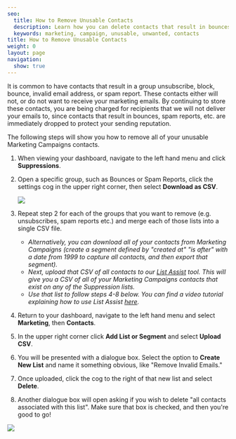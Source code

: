 ```yaml
---
seo:
  title: How to Remove Unusable Contacts
  description: Learn how you can delete contacts that result in bounces or spam reports.
  keywords: marketing, campaign, unusable, unwanted, contacts
title: How to Remove Unusable Contacts
weight: 0
layout: page
navigation:
  show: true
---
```


It is common to have contacts that result in a group unsubscribe, block, bounce, invalid email address, or spam report. These contacts either will not, or do not want to receive your marketing emails. By continuing to store these contacts, you are being charged for recipients that we will not deliver your emails to, since contacts that result in bounces, spam reports, etc. are immediately dropped to protect your sending reputation.

The following steps will show you how to remove all of your unusable Marketing Campaigns contacts.

1. When viewing your dashboard, navigate to the left hand menu and click **Suppressions**.

2. Open a specific group, such as Bounces or Spam Reports, click the settings cog in the upper right corner, then select **Download as CSV**.

    ![]({{root_url}}/images/remove_unusable_contacts_1.png)

3. Repeat step 2 for each of the groups that you want to remove (e.g. unsubscribes, spam reports etc.) and merge each of those lists into a single CSV file.

    * *Alternatively, you can download all of your contacts from Marketing Campaigns (create a segment defined by "created at" "is after" with a date from 1999 to capture all contacts, and then export that segment).*
    * *Next, upload that CSV of all contacts to our [List Assist](https://sendgrid.com/docs/Utilities/list_assist.html) tool. This will give you a CSV of all of your Marketing Campaigns contacts that exist on any of the Suppression lists.*
    * *Use that list to follow steps 4-8 below. You can find a video tutorial explaining how to use List Assist [here](https://www.youtube.com/watch?v=FiyDgCl78dk).*

4. Return to your dashboard, navigate to the left hand menu and select **Marketing**, then **Contacts**.

5. In the upper right corner click **Add List or Segment** and select **Upload CSV**.

6. You will be presented with a dialogue box. Select the option to **Create New List** and name it something obvious, like "Remove Invalid Emails."

7. Once uploaded, click the cog to the right of that new list and select **Delete**.

8. Another dialogue box will open asking if you wish to delete "all contacts associated with this list". Make sure that box is checked, and then you're good to go!

![]({{root_url}}/images/remove_unusable_contacts_2.png)
